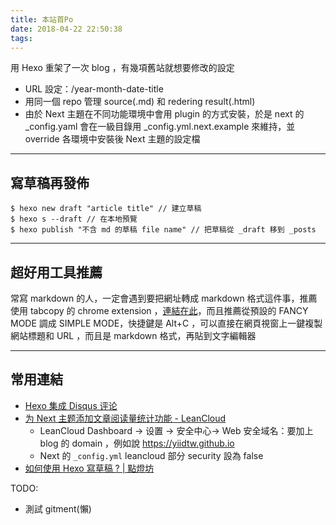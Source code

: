 ```yaml
---
title: 本站首Po
date: 2018-04-22 22:50:38
tags:
---
```


用 Hexo 重架了一次 blog ，有幾項舊站就想要修改的設定
- URL 設定：/year-month-date-title
- 用同一個 repo 管理 source(.md) 和 redering result(.html)
- 由於 Next 主題在不同功能環境中會用 plugin 的方式安裝，於是 next 的 _config.yaml 會在一級目錄用 _config.yml.next.example 來維持，並 override 各環境中安裝後 Next 主題的設定檔

---

## 寫草稿再發佈

```
$ hexo new draft "article title" // 建立草稿
$ hexo s --draft // 在本地預覽
$ hexo publish "不含 md 的草稿 file name" // 把草稿從 _draft 移到 _posts
```

---

## 超好用工具推薦

常寫 markdown 的人，一定會遇到要把網址轉成 markdown 格式這件事，推薦使用 tabcopy 的 chrome extension ，[連結在此](https://chrome.google.com/webstore/detail/tabcopy/micdllihgoppmejpecmkilggmaagfdmb?hl=zh-TW)，而且推薦從預設的 FANCY MODE 調成 SIMPLE MODE，快捷鍵是 Alt+C ，可以直接在網頁視窗上一鍵複製網站標題和 URL ，而且是 markdown 格式，再貼到文字編輯器

---

## 常用連結

- [Hexo 集成 Disqus 评论](http://www.cylong.com/blog/2017/03/26/hexo-next-disqus/)
- [为 Next 主题添加文章阅读量统计功能 - LeanCloud](https://notes.wanghao.work/2015-10-21-%E4%B8%BANexT%E4%B8%BB%E9%A2%98%E6%B7%BB%E5%8A%A0%E6%96%87%E7%AB%A0%E9%98%85%E8%AF%BB%E9%87%8F%E7%BB%9F%E8%AE%A1%E5%8A%9F%E8%83%BD.html#%E9%85%8D%E7%BD%AELeanCloud)
    - LeanCloud Dashboard -> 设置 -> 安全中心-> Web 安全域名：要加上 blog 的 domain ，例如說 https://yiidtw.github.io
    - Next 的 `_config.yml` leancloud 部分 security 設為 false
- [如何使用 Hexo 寫草稿 ? | 點燈坊](http://oomusou.io/hexo/draft/)

TODO:
- 測試 gitment(懶)
